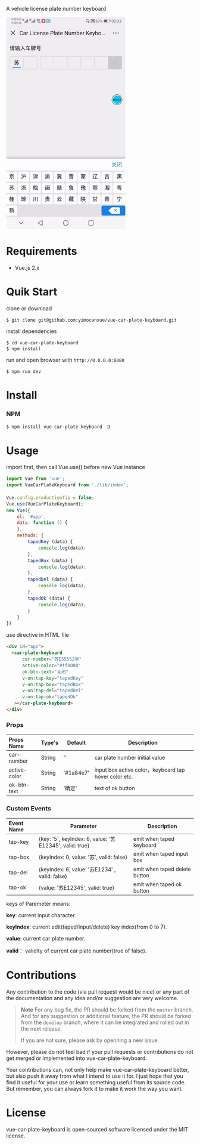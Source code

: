 A vehicle license plate number keyboard

![demo image](./demo.gif)

# Requirements

- Vue.js 2.x



# Quik Start

clone or download 

```shell
$ git clone git@github.com:yimocanxue/vue-car-plate-keyboard.git 
```

install dependencies

```shell
$ cd vue-car-plate-keyboard
$ npm install
```

run and open browser with `http://0.0.0.0:8080`

```shell
$ npm run dev
```



# Install

### NPM

```shell
$ npm install vue-car-plate-keyboard -D
```



# Usage

import first, then call Vue.use()  before new Vue instance

```javascript
import Vue from 'vue';
import VueCarPlateKeyboard from './lib/index';

Vue.config.productionTip = false;
Vue.use(VueCarPlateKeyboard);
new Vue({
    el: '#app',
    data: function () {
    },
    methods: {
        tapedKey (data) {
            console.log(data);
        },
        tapedBox (data) {
            console.log(data);
        },
        tapedDel (data) {
            console.log(data);
        },
        tapedOk (data) {
            console.log(data);
        } 
    }
})
```

use directive in HTML file

```html
<div id="app">
  <car-plate-keyboard 
      car-number="苏E55552学"
      active-color="#ff0000"
      ok-btn-text="关闭"
      v-on:tap-key="tapedKey"
      v-on:tap-box="tapedBox"
      v-on:tap-del="tapedDel"
      v-on:tap-ok="tapedOk"
   ></car-plate-keyboard>
</div>
```



### Props

| Props Name   | Type's | Default   | Description                                           |
| :----------- | ------ | --------- | ----------------------------------------------------- |
| car-number   | String | ''        | car plate number initial value                        |
| active-color | String | '#1a84e7' | input box active color，keyboard tap hover color etc. |
| ok-btn-text  | String | '确定'    | text of ok button                                     |



### Custom Events

| Event Name | Parameter                                               | Description                   |
| :--------- | ------------------------------------------------------- | ----------------------------- |
| tap-key    | {key: '5', keyIndex: 6, value: '苏E12345', valid: true} | emit when taped keyboard      |
| tap-box    | {keyIndex: 0, value: '苏', valid:  false}               | emit when taped input box     |
| tap-del    | {keyIndex: 6, value:  '苏E1234' , valid:  false}        | emit when taped delete button |
| tap-ok     | {value: '苏E12345', valid: true}                        | emit when taped ok button     |

keys of Paremeter means:

**key**:  current input character.

**keyIndex**: current edit(taped/input/delete) key index(from 0 to 7).

**value**: current car plate number.

**valid**： validity of current car plate number(true of false). 



# Contributions

Any contribution to the code (via pull request would be nice) or any part of the documentation and any idea and/or suggestion are very welcome.

> **Note** For any bug fix, the PR should be forked from the `master` branch. And for any suggestion or additional feature, the PR should be forked from the `develop` branch, where it can be integrated and rolled out in the next release.
>
> If you are not sure, please ask by openning a new issue.

However, please do not feel bad if your pull requests or contributions do not get merged or implemented into vue-car-plate-keyboard.

Your contributions can, not only help make vue-car-plate-keyboard better, but also push it away from what I intend to use it for. I just hope that you find it useful for your use or learn something useful from its source code. But remember, you can always fork it to make it work the way you want.


# License

vue-car-plate-keyboard is open-sourced software licensed under the MIT license.